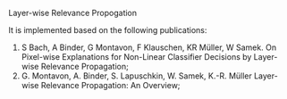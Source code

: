 Layer-wise Relevance Propogation

It is implemented based on the following publications:
1. S Bach, A Binder, G Montavon, F Klauschen, KR Müller, W Samek. On Pixel-wise Explanations for Non-Linear Classifier Decisions by Layer-wise Relevance Propagation;
2. G. Montavon, A. Binder, S. Lapuschkin, W. Samek, K.-R. Müller
Layer-wise Relevance Propagation: An Overview;
